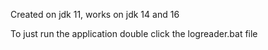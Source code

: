 Created on jdk 11, works on jdk 14 and 16

To just run the application double click the logreader.bat file
